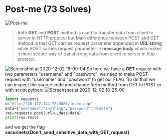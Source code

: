 # Post-me (73 Solves)
![Post-me](https://user-images.githubusercontent.com/61760291/100897026-8df56680-34bf-11eb-9926-94d0942bb755.png)

>Both **GET** and **POST** method is used to transfer data from client to server in HTTP protocol but Main difference between POST and GET method is that GET carries request parameter appended in **URL string** while POST carries request parameter in **message body** which makes it more secure way of transferring data from client to server in http protocol.

![Screenshot at 2020-12-02 18-09-04](https://user-images.githubusercontent.com/61760291/100899529-3f959700-34c2-11eb-8bad-a2cb9539047e.png)
So here we have a **GET** request with two parameters "username" and "password".
we  need to make POST request with "username" and "password" to get our FLAG.
To do that we can inspect the source code and change form method from GET to POST or with script python.
![Screenshot at 2020-12-02 18-25-00](https://user-images.githubusercontent.com/61760291/100900637-55578c00-34c3-11eb-9dc9-f886f3ecf080.png)

```python
import requests
u="http://40.117.144.78:8080/index.php"
data={"username":"anything","password":"blabla"}
res=requests.post(url=u,data=data)
print(res.text)
```
and we get the flag **securinets{Don\'t_send_sensitive_data_with_GET_request}**.